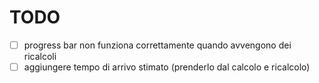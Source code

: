 # TODO

* [ ] progress bar non funziona correttamente quando avvengono dei ricalcoli
* [ ] aggiungere tempo di arrivo stimato (prenderlo dal calcolo e ricalcolo)